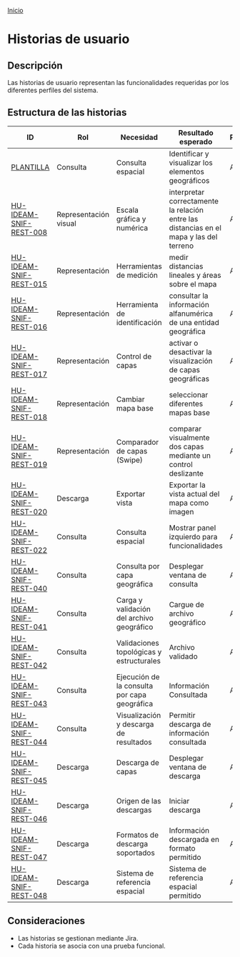 [Inicio](/README.md)

# Historias de usuario

## Descripción

Las historias de usuario representan las funcionalidades requeridas por los diferentes perfiles del sistema.

## Estructura de las historias

| ID                                                                                                    | Rol                   | Necesidad                                    | Resultado esperado                                                                      | Prioridad | Estado         |
| ----------------------------------------------------------------------------------------------------- | --------------------- | -------------------------------------------- | --------------------------------------------------------------------------------------- | --------- | -------------- |
| [PLANTILLA](/content/historias_usuario/1_PLANTILLA/PLANTILLA.md)                                      | Consulta              | Consulta espacial                            | Identificar y visualizar los elementos geográficos                                      | Alta      | En formulación |
| [HU-IDEAM-SNIF-REST-008](/content/historias_usuario/HU-IDEAM-SNIF-REST-008/HU-IDEAM-SNIF-REST-008.md) | Representación visual | Escala gráfica y numérica                    | interpretar correctamente la relación entre las distancias en el mapa y las del terreno | Alta      | En formulación |
| [HU-IDEAM-SNIF-REST-015](/content/historias_usuario/HU-IDEAM-SNIF-REST-015/HU-IDEAM-SNIF-REST-015.md) | Representación        | Herramientas de medición                     | medir distancias lineales y áreas sobre el mapa                                         | Alta      | En formulación |
| [HU-IDEAM-SNIF-REST-016](/content/historias_usuario/HU-IDEAM-SNIF-REST-016/HU-IDEAM-SNIF-REST-016.md) | Representación        | Herramienta de identificación                | consultar la información alfanumérica de una entidad geográfica                         | Alta      | En formulación |
| [HU-IDEAM-SNIF-REST-017](/content/historias_usuario/HU-IDEAM-SNIF-REST-017/HU-IDEAM-SNIF-REST-017.md) | Representación        | Control de capas                | activar o desactivar la visualización de capas geográficas                         | Alta      | En formulación |
| [HU-IDEAM-SNIF-REST-018](/content/historias_usuario/HU-IDEAM-SNIF-REST-018/HU-IDEAM-SNIF-REST-018.md) | Representación        | Cambiar mapa base                | seleccionar diferentes mapas base                         | Alta      | En formulación |
| [HU-IDEAM-SNIF-REST-019](/content/historias_usuario/HU-IDEAM-SNIF-REST-019/HU-IDEAM-SNIF-REST-019.md) | Representación        | Comparador de capas (Swipe)               | comparar visualmente dos capas mediante un control deslizante                         | Alta      | En formulación |
| [HU-IDEAM-SNIF-REST-020](/content/historias_usuario/HU-IDEAM-SNIF-REST-020/HU-IDEAM-SNIF-REST-020.md) | Descarga        | Exportar vista             | Exportar la vista actual del mapa como imagen                         | Alta      | En formulación |
| [HU-IDEAM-SNIF-REST-022](/content/historias_usuario/HU-IDEAM-SNIF-REST-022/HU-IDEAM-SNIF-REST-022.md) | Consulta              | Consulta espacial                            | Mostrar panel izquierdo para funcionalidades                                            | Alta      | En formulación |
| [HU-IDEAM-SNIF-REST-040](/content/historias_usuario/HU-IDEAM-SNIF-REST-040/HU-IDEAM-SNIF-REST-040.md) | Consulta              | Consulta por capa geográfica                 | Desplegar ventana de consulta                                                           | Alta      | En formulación |
| [HU-IDEAM-SNIF-REST-041](/content/historias_usuario/HU-IDEAM-SNIF-REST-041/HU-IDEAM-SNIF-REST-041.md) | Consulta              | Carga y validación del archivo geográfico    | Cargue de archivo geográfico                                                            | Alta      | En formulación |
| [HU-IDEAM-SNIF-REST-042](/content/historias_usuario/HU-IDEAM-SNIF-REST-042/HU-IDEAM-SNIF-REST-042.md) | Consulta              | Validaciones topológicas y estructurales     | Archivo validado                                                                        | Alta      | En formulación |
| [HU-IDEAM-SNIF-REST-043](/content/historias_usuario/HU-IDEAM-SNIF-REST-043/HU-IDEAM-SNIF-REST-043.md) | Consulta              | Ejecución de la consulta por capa geográfica | Información Consultada                                                                  | Alta      | En formulación |
| [HU-IDEAM-SNIF-REST-044](/content/historias_usuario/HU-IDEAM-SNIF-REST-044/HU-IDEAM-SNIF-REST-044.md) | Consulta              | Visualización y descarga de resultados       | Permitir descarga de información consultada                                             | Alta      | En formulación |
| [HU-IDEAM-SNIF-REST-045](/content/historias_usuario/HU-IDEAM-SNIF-REST-045/HU-IDEAM-SNIF-REST-045.md) | Descarga              | Descarga de capas                            | Desplegar ventana de descarga                                                           | Alta      | En formulación |
| [HU-IDEAM-SNIF-REST-046](/content/historias_usuario/HU-IDEAM-SNIF-REST-046/HU-IDEAM-SNIF-REST-046.md) | Descarga              | Origen de las descargas                      | Iniciar descarga                                                                        | Alta      | En formulación |
| [HU-IDEAM-SNIF-REST-047](/content/historias_usuario/HU-IDEAM-SNIF-REST-047/HU-IDEAM-SNIF-REST-047.md) | Descarga              | Formatos de descarga soportados              | Información descargada en formato permitido                                             | Alta      | En formulación |
| [HU-IDEAM-SNIF-REST-048](/content/historias_usuario/HU-IDEAM-SNIF-REST-048/HU-IDEAM-SNIF-REST-048.md) | Descarga              | Sistema de referencia espacial               | Sistema de referencia espacial permitido                                                | Alta      | En formulación |

## Consideraciones

- Las historias se gestionan mediante Jira.
- Cada historia se asocia con una prueba funcional.

